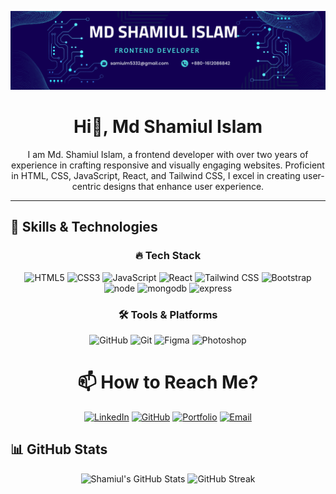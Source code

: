![profile_image](./profile.png)

<div align="center">
  <h1>Hi👋, Md Shamiul Islam</h1>
</div>

<div align="center">
  <p>
    I am Md. Shamiul Islam, a frontend developer with over two years of experience in crafting responsive and visually engaging websites. Proficient in HTML, CSS, JavaScript, React, and Tailwind CSS, I excel in creating user-centric designs that enhance user experience.
  </p>
</div>

---

## 🚀 Skills & Technologies

<div align="center">
  
### 🔥 Tech Stack  
![HTML5](https://img.shields.io/badge/HTML5-E34F26?style=for-the-badge&logo=html5&logoColor=white)
![CSS3](https://img.shields.io/badge/CSS3-1572B6?style=for-the-badge&logo=css3&logoColor=white)
![JavaScript](https://img.shields.io/badge/JavaScript-F7DF1E?style=for-the-badge&logo=javascript&logoColor=black)
![React](https://img.shields.io/badge/React-20232A?style=for-the-badge&logo=react&logoColor=61DAFB)
![Tailwind CSS](https://img.shields.io/badge/TailwindCSS-38B2AC?style=for-the-badge&logo=tailwind-css&logoColor=white)
![Bootstrap](https://img.shields.io/badge/Bootstrap-563D7C?style=for-the-badge&logo=bootstrap&logoColor=white)
![node](https://img.shields.io/badge/DaisyUI-5A0EF8?style=for-the-badge&logo=daisyui&logoColor=white)
![mongodb](https://img.shields.io/badge/Netlify-00C7B7?style=for-the-badge&logo=netlify&logoColor=white)
![express](https://img.shields.io/badge/Surge-000000?style=for-the-badge&logo=surge&logoColor=white)


### 🛠 **Tools & Platforms**
![GitHub](https://img.shields.io/badge/GitHub-181717?style=for-the-badge&logo=github&logoColor=white)
![Git](https://img.shields.io/badge/Git-F05032?style=for-the-badge&logo=git&logoColor=white)
![Figma](https://img.shields.io/badge/Figma-F24E1E?style=for-the-badge&logo=figma&logoColor=white)
![Photoshop](https://img.shields.io/badge/Adobe%20Photoshop-31A8FF?style=for-the-badge&logo=adobe-photoshop&logoColor=white)

</div>

<div align="center">

# 📫 How to Reach Me?



[![LinkedIn](https://img.shields.io/badge/LinkedIn-blue?style=for-the-badge&logo=linkedin&logoColor=white)](https://www.linkedin.com/in/md-shamiul-islam-24a668327/)
[![GitHub](https://img.shields.io/badge/GitHub-black?style=for-the-badge&logo=github&logoColor=white)](https://github.com/mdsamiulislam54)
[![Portfolio](https://img.shields.io/badge/Portfolio-24292E?style=for-the-badge&logo=vercel&logoColor=white)](https://your-portfolio-link.com)
[![Email](https://img.shields.io/badge/Gmail-red?style=for-the-badge&logo=gmail&logoColor=white)](mailto:your-email@gmail.com)

</div>




## 📊 GitHub Stats  
<div align="center">
  <img src="https://github-readme-stats.vercel.app/api?username=mdsamiulislam54&show_icons=true&theme=radical" alt="Shamiul's GitHub Stats" />
  <img src="https://github-readme-streak-stats.herokuapp.com/?user=mdsamiulislam54&theme=radical" alt="GitHub Streak" />
</div>

